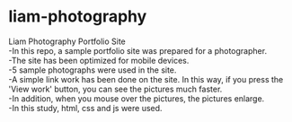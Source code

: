 # liam-photography
Liam Photography Portfolio Site<br> 
-In this repo, a sample portfolio site was prepared for a photographer.<br>
-The site has been optimized for mobile devices.<br>
-5 sample photographs were used in the site.<br>
-A simple link work has been done on the site. In this way, if you press the 'View work' button, you can see the pictures much faster.<br>
-In addition, when you mouse over the pictures, the pictures enlarge.<br>
-In this study, html, css and js were used.<br><br>
